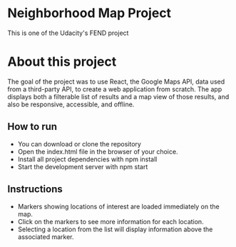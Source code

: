 # Neighborhood Map Project
This is one of the Udacity's FEND project

# About this project
The goal of the project was to use React, the Google Maps API, data used from a third-party API, to create a web application from scratch. The app displays both a filterable list of results and a map view of those results, and also be responsive, accessible, and offline.

## How to run 

- You can download or clone the repository 
- Open the index.html file in the browser of your choice.
- Install all project dependencies with npm install
- Start the development server with npm start

## Instructions

- Markers showing locations of interest are loaded immediately on the map.
- Click on the markers to see more information for each location.
- Selecting a location from the list will display information above the associated marker.






